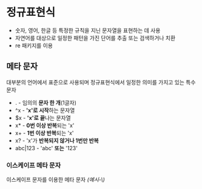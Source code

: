 # 정규표현식
- 숫자, 영어, 한글 등 특정한 규칙을 지닌 문자열을 표현하는 데 사용
- 자연어를 대상으로 일정한 패턴을 가진 단어를 추출 또는 검색하거나 치환
- re 패키지를 이용

## 메타 문자
대부분의 언어에서 표준으로 사용되며 정규표현식에서 일정한 의미를 가지고 있는 특수 문자

- . - 임의의 **문자 한 개**(1글자)
- ^x - **'x'로 시작**하는 문자열
- $x - **'x'로 끝**나는 문자열
- x* - **0번 이상 반복**되는 'x'
- x+ - **1번 이상 반복**되는 'x'
- x? - 'x'가 **반복되지 않거나 1번만 반복**
- abc|123 - 'abc' **또는** '123'


### 이스케이프 메타 문자
이스케이프 문자를 이용한 메타 문자 *(예시-\\)*
